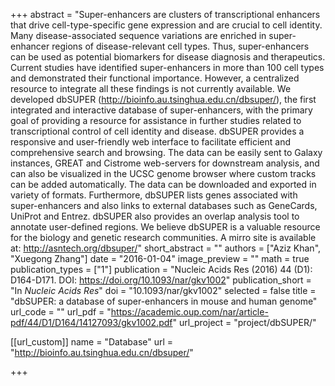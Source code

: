 +++
abstract = "Super-enhancers are clusters of transcriptional enhancers that drive cell-type-specific gene expression and are crucial to cell identity. Many disease-associated sequence variations are enriched in super-enhancer regions of disease-relevant cell types. Thus, super-enhancers can be used as potential biomarkers for disease diagnosis and therapeutics. Current studies have identified super-enhancers in more than 100 cell types and demonstrated their functional importance. However, a centralized resource to integrate all these findings is not currently available. We developed dbSUPER (http://bioinfo.au.tsinghua.edu.cn/dbsuper/), the first integrated and interactive database of super-enhancers, with the primary goal of providing a resource for assistance in further studies related to transcriptional control of cell identity and disease. dbSUPER provides a responsive and user-friendly web interface to facilitate efficient and comprehensive search and browsing. The data can be easily sent to Galaxy instances, GREAT and Cistrome web-servers for downstream analysis, and can also be visualized in the UCSC genome browser where custom tracks can be added automatically. The data can be downloaded and exported in variety of formats. Furthermore, dbSUPER lists genes associated with super-enhancers and also links to external databases such as GeneCards, UniProt and Entrez. dbSUPER also provides an overlap analysis tool to annotate user-defined regions. We believe dbSUPER is a valuable resource for the biology and genetic research communities. A mirro site is available at: http://asntech.org/dbsuper/"
short_abstract = ""
authors = ["Aziz Khan", "Xuegong Zhang"]
date = "2016-01-04"
image_preview = ""
math = true
publication_types = ["1"]
publication = "Nucleic Acids Res (2016) 44 (D1): D164-D171. DOI: https://doi.org/10.1093/nar/gkv1002"
publication_short = "In *Nucleic Acids Res*"
doi = "10.1093/nar/gkv1002"
selected = false
title = "dbSUPER: a database of super-enhancers in mouse and human genome"
url_code = ""
url_pdf = "https://academic.oup.com/nar/article-pdf/44/D1/D164/14127093/gkv1002.pdf"
url_project = "project/dbSUPER/"

[[url_custom]]
name = "Database"
url = "http://bioinfo.au.tsinghua.edu.cn/dbsuper/"

+++
